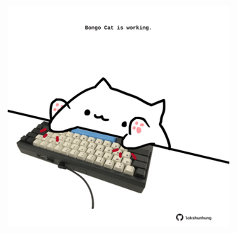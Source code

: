 <!-- built at 17/07/2024, 16:00:39 UTC -->
<p align="center">
  <img width="500" height="500" src="./ReadmeImage.svg">
</p>
